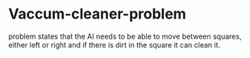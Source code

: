 # Vaccum-cleaner-problem
problem states that the AI needs to be able to move between squares, either left or right and if there is dirt in the square it can clean it.
